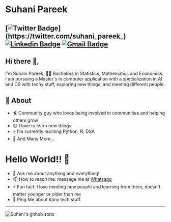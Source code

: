 # Suhani Pareek
[![Twitter Badge](https://img.shields.io/badge/-@suhanipareek-1ca0f1?style=flat-square&labelColor=1ca0f1&logo=twitter&logoColor=white&link=https://twitter.com/suhani_pareek_)](https://twitter.com/suhani_pareek_) [![Linkedin Badge](https://img.shields.io/badge/-SuhaniPareek-blue?style=flat-square&logo=Linkedin&logoColor=white&link=https://www.linkedin.com/in/suhani-pareek-83a270165/)](https://www.linkedin.com/in/suhani-pareek-83a270165/)
[![Gmail Badge](https://img.shields.io/badge/-suhanipareek88@gmail.com-c14438?style=flat-square&logo=Gmail&logoColor=white&link=mailto:suhanipareek88@gmail.com)](mailto:suhanipareek88@gmail.com)
---
## Hi there 👋,           
I'm Suhani Pareek, 👨‍💻 Bachelors in Statistics, Mathematics and Economics. I am pursuing a Master's in computer application with a specialization in AI and DS with techy stuff, exploring new things, and meeting different people.

## 🧐 About
- 🏄‍ Community guy who loves being involved in communities and helping others grow
- 😄 I love to learn new things.
- ⚡ I’m currently learning Python, R, DSA
- 👯 And Many More...

# Hello World!! 🤔
- 💬 Ask me about anything and everything! 
- 📫 How to reach me: message me at [Whatsapp](https://wa.me/917410809993)
- ⚡ Fun fact: I love meeting new people and learning from them, doesn't matter younger or older than me 
- 💬 Ping Me about #any tech stuff.
---

![Suhani's github stats](https://github-readme-stats.vercel.app/api?username=Su-001&show_icons=true)
